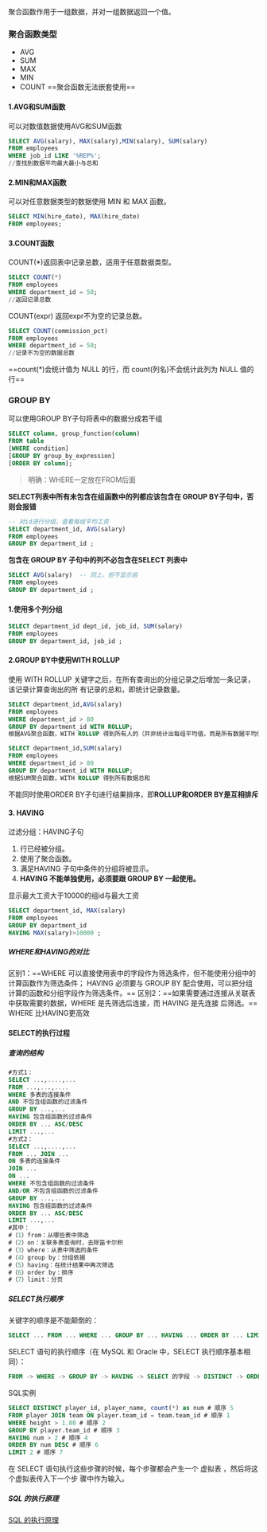 聚合函数作用于一组数据，并对一组数据返回一个值。
### 聚合函数类型
- AVG
- SUM
- MAX
- MIN
- COUNT
==聚合函数无法嵌套使用==
#### 1.AVG和SUM函数
可以对数值数据使用AVG和SUM函数
```SQL
SELECT AVG(salary), MAX(salary),MIN(salary), SUM(salary)
FROM employees
WHERE job_id LIKE '%REP%';
//查找到数据平均最大最小与总和
```
#### 2.MIN和MAX函数
可以对任意数据类型的数据使用 MIN 和 MAX 函数。
```SQL
SELECT MIN(hire_date), MAX(hire_date)
FROM employees;
```
#### 3.COUNT函数
COUNT(\*)返回表中记录总数，适用于任意数据类型。
```sql
SELECT COUNT(*)
FROM employees
WHERE department_id = 50;
//返回记录总数
```
COUNT(expr) 返回expr不为空的记录总数。
```sql
SELECT COUNT(commission_pct)
FROM employees
WHERE department_id = 50;
//记录不为空的数据总数
```
==count(\*)会统计值为 NULL 的行，而 count(列名)不会统计此列为 NULL 值的行==

### GROUP BY
可以使用GROUP BY子句将表中的数据分成若干组
```sql
SELECT column, group_function(column)
FROM table
[WHERE condition]
[GROUP BY group_by_expression]
[ORDER BY column];
```
>明确：WHERE一定放在FROM后面

**SELECT列表中所有未包含在组函数中的列都应该包含在 GROUP BY子句中，否则会报错**
```sql
-- 对id进行分组，查看每组平均工资
SELECT department_id, AVG(salary)   
FROM employees
GROUP BY department_id ;
```

**包含在 GROUP BY 子句中的列不必包含在SELECT 列表中**
```sql
SELECT AVG(salary)  -- 同上，但不显示组
FROM employees
GROUP BY department_id ;
```
#### 1.使用多个列分组
```sql
SELECT department_id dept_id, job_id, SUM(salary)
FROM employees
GROUP BY department_id, job_id ;
```
#### 2.GROUP BY中使用WITH ROLLUP
使用 WITH ROLLUP 关键字之后，在所有查询出的分组记录之后增加一条记录，该记录计算查询出的所
有记录的总和，即统计记录数量。
```sql
SELECT department_id,AVG(salary)
FROM employees
WHERE department_id > 80
GROUP BY department_id WITH ROLLUP;
根据AVG聚合函数，WITH ROLLUP 得到所有人的（并非统计出每组平均值，而是所有数据平均值重新计算）平均值

SELECT department_id,SUM(salary)
FROM employees
WHERE department_id > 80
GROUP BY department_id WITH ROLLUP;
根据SUM聚合函数，WITH ROLLUP 得到所有数据总和
```
不能同时使用ORDER BY子句进行结果排序，即**ROLLUP和ORDER BY是互相排斥**

#### 3. HAVING
过滤分组：HAVING子句
1. 行已经被分组。
2. 使用了聚合函数。
3. 满足HAVING 子句中条件的分组将被显示。
4. **HAVING 不能单独使用，必须要跟 GROUP BY 一起使用。**

显示最大工资大于10000的组id与最大工资
```sql
SELECT department_id, MAX(salary)
FROM employees
GROUP BY department_id
HAVING MAX(salary)>10000 ;
```

##### WHERE和HAVING的对比
区别1：==WHERE 可以直接使用表中的字段作为筛选条件，但不能使用分组中的计算函数作为筛选条件；
HAVING 必须要与 GROUP BY 配合使用，可以把分组计算的函数和分组字段作为筛选条件。==
区别2：==如果需要通过连接从关联表中获取需要的数据，WHERE 是先筛选后连接，而 HAVING 是先连接
后筛选。== WHERE 比HAVING更高效

#### SELECT的执行过程
##### 查询的结构
```sql
#方式1：
SELECT ...,....,...
FROM ...,...,....
WHERE 多表的连接条件
AND 不包含组函数的过滤条件
GROUP BY ...,...
HAVING 包含组函数的过滤条件
ORDER BY ... ASC/DESC
LIMIT ...,...
#方式2：
SELECT ...,....,...
FROM ... JOIN ...
ON 多表的连接条件
JOIN ...
ON ...
WHERE 不包含组函数的过滤条件
AND/OR 不包含组函数的过滤条件
GROUP BY ...,...
HAVING 包含组函数的过滤条件
ORDER BY ... ASC/DESC
LIMIT ...,...
#其中：
#（1）from：从哪些表中筛选
#（2）on：关联多表查询时，去除笛卡尔积
#（3）where：从表中筛选的条件
#（4）group by：分组依据
#（5）having：在统计结果中再次筛选
#（6）order by：排序
#（7）limit：分页
```

##### SELECT执行顺序
关键字的顺序是不能颠倒的：
```sql
SELECT ... FROM ... WHERE ... GROUP BY ... HAVING ... ORDER BY ... LIMIT...
```
SELECT 语句的执行顺序（在 MySQL 和 Oracle 中，SELECT 执行顺序基本相同）：
```sql
FROM -> WHERE -> GROUP BY -> HAVING -> SELECT 的字段 -> DISTINCT -> ORDER BY -> LIMIT
```
SQL实例
```sql
SELECT DISTINCT player_id, player_name, count(*) as num # 顺序 5
FROM player JOIN team ON player.team_id = team.team_id # 顺序 1
WHERE height > 1.80 # 顺序 2
GROUP BY player.team_id # 顺序 3
HAVING num > 2 # 顺序 4
ORDER BY num DESC # 顺序 6
LIMIT 2 # 顺序 7
```

在 SELECT 语句执行这些步骤的时候，每个步骤都会产生一个 虚拟表 ，然后将这个虚拟表传入下一个步
骤中作为输入。
##### SQL 的执行原理
[SQL 的执行原理](C:\Users\26600\Desktop\MySQL\第08章_聚合函数.pdf)